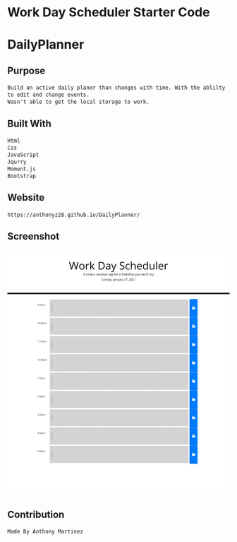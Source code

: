 # Work Day Scheduler Starter Code

# DailyPlanner

## Purpose
    Build an active daily planer than changes with time. With the ablilty to edit and change events.
    Wasn't able to get the local storage to work.

## Built With
    Html
    Css
    JavaScript
    Jqurry
    Moment.js
    Bootstrap

## Website
    https://anthonyz28.github.io/DailyPlanner/
## Screenshot
![screenshot](Assets/screenshot.png)

## Contribution
    Made By Anthony Martinez

